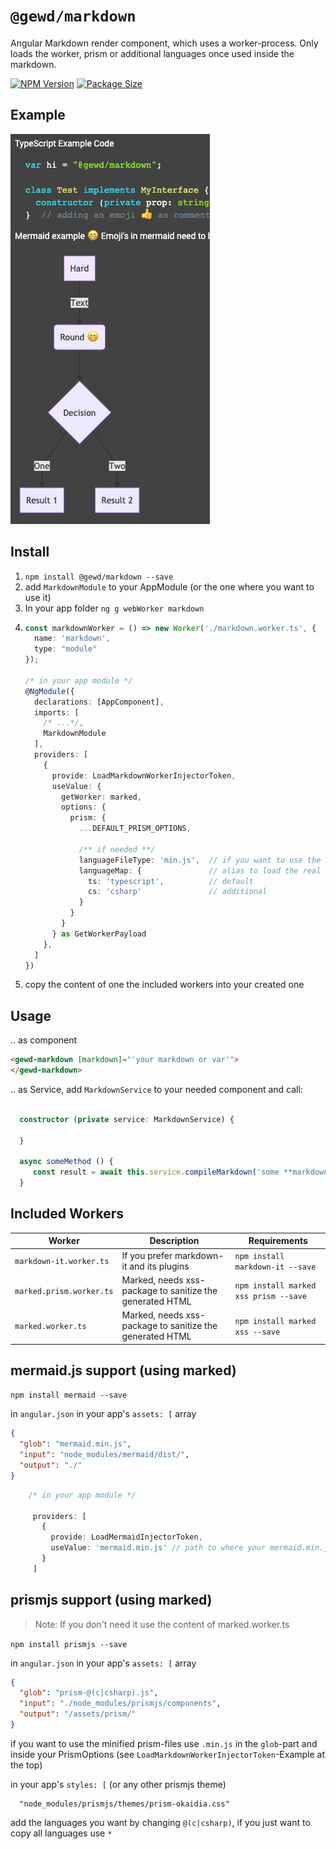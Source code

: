 # `@gewd/markdown`

Angular Markdown render component, which uses a worker-process.
Only loads the worker, prism or additional languages once used inside the markdown.

[![NPM Version][npm-img]][npm-url]
[![Package Size][size-img]][size-url]

[npm-img]: https://img.shields.io/npm/v/@gewd/markdown.svg?
[npm-url]: https://www.npmjs.com/package/@gewd/markdown
[size-img]: https://img.shields.io/bundlephobia/minzip/@gewd/markdown.svg
[size-url]: https://bundlephobia.com/result?p=@gewd/markdown

## Example
[![Visual Example of example.md][example_md_img]][example_md_url]

[example_md_img]: ../../example-images/example_md.png
[example_md_url]: ../../apps/demo/src/assets/example.md


## Install

1. `npm install @gewd/markdown --save`
2. add `MarkdownModule` to your AppModule (or the one where you want to use it) 
3. In your app folder `ng g webWorker markdown`
4. ```ts
   const markdownWorker = () => new Worker('./markdown.worker.ts', {
     name: 'markdown',
     type: "module"
   });

   /* in your app module */
   @NgModule({
     declarations: [AppComponent],
     imports: [
       /* ...*/,
       MarkdownModule
     ],
     providers: [
       {
         provide: LoadMarkdownWorkerInjectorToken,
         useValue: {
           getWorker: marked,
           options: {
             prism: {
               ...DEFAULT_PRISM_OPTIONS,
   
               /** if needed **/
               languageFileType: 'min.js',  // if you want to use the minified assets
               languageMap: {               // alias to load the real file
                 ts: 'typescript',          // default
                 cs: 'csharp'               // additional
               }
             }
           }
         } as GetWorkerPayload
       },
     ]
   })
   ```
5. copy the content of one the included workers into your created one

## Usage

.. as component
```html 
<gewd-markdown [markdown]="'your markdown or var'">
</gewd-markdown>
```

.. as Service, add `MarkdownService` to your needed component and call:
```ts 

  constructor (private service: MarkdownService) {

  }

  async someMethod () {
     const result = await this.service.compileMarkdown('some **markdown**');
  }
```

## Included Workers
|Worker|Description|Requirements|
|----|----|-----|
|`markdown-it.worker.ts`| If you prefer markdown-it and its plugins |`npm install markdown-it --save`|
|`marked.prism.worker.ts`|Marked, needs xss-package to sanitize the generated HTML |`npm install marked xss prism --save`|
|`marked.worker.ts`|Marked, needs xss-package to sanitize the generated HTML |`npm install marked xss --save`|

## mermaid.js support (using marked)

`npm install mermaid --save`

in `angular.json` in your app's `assets: [` array 
```json
{
  "glob": "mermaid.min.js",
  "input": "node_modules/mermaid/dist/",
  "output": "./"
}
```

```ts
    /* in your app module */
   
     providers: [
       {
         provide: LoadMermaidInjectorToken,
         useValue: 'mermaid.min.js' // path to where your mermaid.min.js-asset was copied
       }
     ]
```

## prismjs support (using marked)

> Note: If you don't need it use the content of marked.worker.ts

`npm install prismjs --save`

in `angular.json` in your app's `assets: [` array 
```json
{
  "glob": "prism-@(c|csharp).js",
  "input": "./node_modules/prismjs/components",
  "output": "/assets/prism/"
}
```
if you want to use the minified prism-files use `.min.js` in the `glob`-part and inside your PrismOptions (see `LoadMarkdownWorkerInjectorToken`-Example at the top)

in your app's `styles: [` (or any other prismjs theme)
```
  "node_modules/prismjs/themes/prism-okaidia.css"
```


add the languages you want by changing `@(c|csharp)`, if you just want to copy all languages use `*`

 
